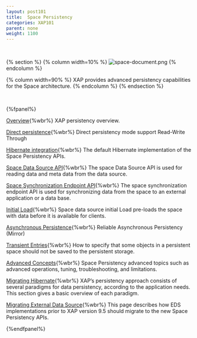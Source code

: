 ```yaml
---
layout: post101
title:  Space Persistency
categories: XAP101
parent: none
weight: 1100
---
```


<br>


{% section %}
{% column  width=10% %}
![space-document.png](/attachment_files/subject/persistence.png)
{% endcolumn %}

{% column width=90% %}
XAP provides advanced persistency capabilities for the Space architecture.
{% endcolumn %}
{% endsection %}

<br>

{%fpanel%}

[Overview](./space-persistency.html){%wbr%}
XAP persistency overview.

[Direct persistence](./direct-persistency.html){%wbr%}
Direct persistency mode support Read-Write Through

[Hibernate integration](./hibernate-space-persistency.html){%wbr%}
The default Hibernate implementation of the Space Persistency APIs.

[Space Data Source API](./space-data-source-api.html){%wbr%}
The space Data Source API is used for reading data and meta data from the data source.

[Space Synchronization Endpoint API](./space-synchronization-endpoint-api.html){%wbr%}
The space synchronization endpoint API is used for synchronizing data from the space to an external application or a data base.

[Initial Load](./space-persistency-initial-load.html){%wbr%}
Space data source initial Load pre-loads the space with data before it is available for clients.

[Asynchronous Persistence](./asynchronous-persistency-with-the-mirror.html){%wbr%}
Reliable Asynchronous Persistency (Mirror)

[Transient Entries](./transient-entries.html){%wbr%}
How to specify that some objects in a persistent space should not be saved to the persistent storage.

[Advanced Concepts](./space-persistency-advanced-topics.html){%wbr%}
Space Persistency advanced topics such as advanced operations, tuning, troubleshooting, and limitations.

[Migrating Hibernate](./persistency-migrating-hibernate.html){%wbr%}
XAP’s persistency approach consists of several paradigms for data persistency, according to the application needs. This section gives a basic overview of each paradigm.

[Migrating External Data Source](./migrating-from-external-data-source-api.html){%wbr%}
This page describes how EDS implementations prior to XAP version 9.5 should migrate to the new Space Persistency APIs.

{%endfpanel%}


